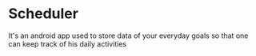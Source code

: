 # Scheduler
It's an android app used to store data of your everyday goals so that one can keep track of his daily activities
